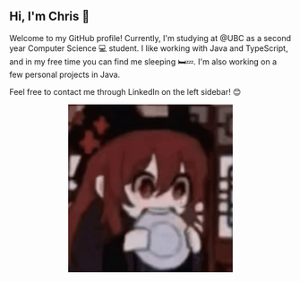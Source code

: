 ## Hi, I'm Chris 👋
Welcome to my GitHub profile! Currently, I'm studying at @UBC as a second year Computer Science 💻 student. I like working with Java and TypeScript, and in my free time you can find me sleeping 🛏️💤. I'm also working on a few personal projects in Java.

Feel free to contact me through LinkedIn on the left sidebar! 😊

<p align="center">
  <a href="https://qiuchris.github.io"><img src="res/hutao.gif" height="300"></a>
</p>

